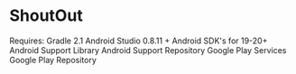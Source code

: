 ShoutOut
========
Requires:
Gradle 2.1
Android Studio 0.8.11 +
Android SDK's for 19-20+
Android Support Library
Android Support Repository
Google Play Services
Google Play Repository
